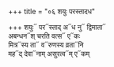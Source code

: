 +++
title = "०६ शयुः परस्तादध"

+++
शयुः᳓ पर᳓स्ताद् अ᳓ध नु᳓ द्विमाता᳓  
अबन्धन᳓श् चरति वत्स᳓ ए᳓कः  
मित्र᳓स्य ता᳓ व᳓रुणस्य व्रता᳓नि  
मह᳓द् देवा᳓नाम् असुरत्व᳓म् ए᳓कम्